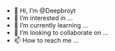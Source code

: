 - 👋 Hi, I’m @Deepbroyt
- 👀 I’m interested in ...
- 🌱 I’m currently learning ...
- 💞️ I’m looking to collaborate on ...
- 📫 How to reach me ...

<!---
Deepbroyt/Deepbroyt is a ✨ special ✨ repository because its `README.md` (this file) appears on your GitHub profile.
You can click the Preview link to take a look at your changes.
--->
